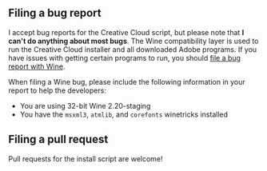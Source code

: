 ## Filing a bug report

I accept bug reports for the Creative Cloud script, but please note that **I can't do anything about most bugs**. The Wine compatibility layer is used to run the Creative Cloud installer and all downloaded Adobe programs. If you have issues with getting certain programs to run, you should [file a bug report with Wine](https://bugs.winehq.org/).

When filing a Wine bug, please include the following information in your report to help the developers:

* You are using 32-bit Wine 2.20-staging
* You have the `msxml3`, `atmlib`, and `corefonts` winetricks installed

## Filing a pull request

Pull requests for the install script are welcome!

